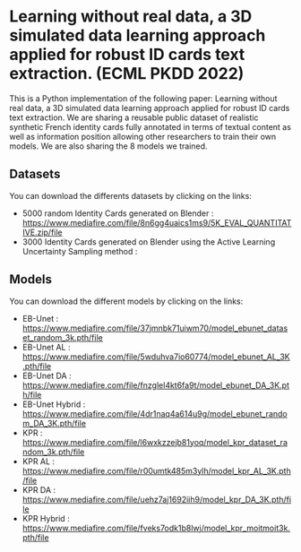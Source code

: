 # Learning without real data, a 3D simulated data learning approach applied for robust ID cards text extraction. (ECML PKDD 2022)

This is a Python implementation of the following paper: Learning without real data, a 3D simulated data learning approach applied for robust ID cards text extraction.
We are sharing a reusable public dataset of realistic synthetic French identity cards fully annotated in terms of textual content as well as information
position allowing other researchers to train their own models. We are also sharing the 8 models we trained.

## Datasets

You can download the differents datasets by clicking on the links:

* 5000 random Identity Cards generated on Blender : https://www.mediafire.com/file/8n6gg4uaics1ms9/5K_EVAL_QUANTITATIVE.zip/file
* 3000 Identity Cards generated on Blender using the Active Learning Uncertainty Sampling method : 

## Models

You can download the different models by clicking on the links:

* EB-Unet    : https://www.mediafire.com/file/37jmnbk71uiwm70/model_ebunet_dataset_random_3k.pth/file
* EB-Unet AL : https://www.mediafire.com/file/5wduhva7io60774/model_ebunet_AL_3K.pth/file
* EB-Unet DA : https://www.mediafire.com/file/fnzglel4kt6fa9t/model_ebunet_DA_3K.pth/file
* EB-Unet Hybrid : https://www.mediafire.com/file/4dr1naq4a614u9g/model_ebunet_random_DA_3K.pth/file
* KPR : https://www.mediafire.com/file/l6wxkzzejb81yoq/model_kpr_dataset_random_3k.pth/file
* KPR AL : https://www.mediafire.com/file/r00umtk485m3ylh/model_kpr_AL_3K.pth/file
* KPR DA : https://www.mediafire.com/file/uehz7aj1692iih9/model_kpr_DA_3K.pth/file
* KPR Hybrid : https://www.mediafire.com/file/fveks7odk1b8lwj/model_kpr_moitmoit3k.pth/file
